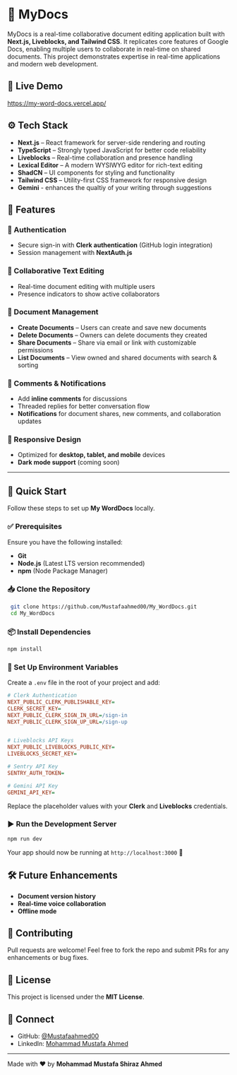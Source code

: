 # 📄 MyDocs

MyDocs is a real-time collaborative document editing application built with **Next.js, Liveblocks, and Tailwind CSS**. It replicates core features of Google Docs, enabling multiple users to collaborate in real-time on shared documents. This project demonstrates expertise in real-time applications and modern web development.

## 🚀 Live Demo
https://my-word-docs.vercel.app/

## ⚙️ Tech Stack
- **Next.js** – React framework for server-side rendering and routing
- **TypeScript** – Strongly typed JavaScript for better code reliability
- **Liveblocks** – Real-time collaboration and presence handling
- **Lexical Editor** – A modern WYSIWYG editor for rich-text editing
- **ShadCN** – UI components for styling and functionality
- **Tailwind CSS** – Utility-first CSS framework for responsive design
- **Gemini** - enhances the qualtiy of your writing through suggestions

## 🔋 Features

### 🔑 Authentication
- Secure sign-in with **Clerk authentication** (GitHub login integration)
- Session management with **NextAuth.js**

### 📝 Collaborative Text Editing
- Real-time document editing with multiple users
- Presence indicators to show active collaborators

### 📂 Document Management
- **Create Documents** – Users can create and save new documents
- **Delete Documents** – Owners can delete documents they created
- **Share Documents** – Share via email or link with customizable permissions
- **List Documents** – View owned and shared documents with search & sorting

### 💬 Comments & Notifications
- Add **inline comments** for discussions
- Threaded replies for better conversation flow
- **Notifications** for document shares, new comments, and collaboration updates

### 📱 Responsive Design
- Optimized for **desktop, tablet, and mobile** devices
- **Dark mode support** (coming soon)

---

## 🤸 Quick Start
Follow these steps to set up **My WordDocs** locally.

### ✅ Prerequisites
Ensure you have the following installed:
- **Git**
- **Node.js** (Latest LTS version recommended)
- **npm** (Node Package Manager)

### 📥 Clone the Repository
```sh
 git clone https://github.com/Mustafaahmed00/My_WordDocs.git
 cd My_WordDocs
```

### 📦 Install Dependencies
```sh
npm install
```

### 🔑 Set Up Environment Variables
Create a `.env` file in the root of your project and add:
```ini
# Clerk Authentication
NEXT_PUBLIC_CLERK_PUBLISHABLE_KEY=
CLERK_SECRET_KEY=
NEXT_PUBLIC_CLERK_SIGN_IN_URL=/sign-in
NEXT_PUBLIC_CLERK_SIGN_UP_URL=/sign-up


# Liveblocks API Keys
NEXT_PUBLIC_LIVEBLOCKS_PUBLIC_KEY=
LIVEBLOCKS_SECRET_KEY=

# Sentry API Key
SENTRY_AUTH_TOKEN=

# Gemini API Key
GEMINI_API_KEY=
```
Replace the placeholder values with your **Clerk** and **Liveblocks** credentials.

### ▶️ Run the Development Server
```sh
npm run dev
```
Your app should now be running at `http://localhost:3000` 🎉

## 🛠️ Future Enhancements
- **Document version history**
- **Real-time voice collaboration**
- **Offline mode**

## 🤝 Contributing
Pull requests are welcome! Feel free to fork the repo and submit PRs for any enhancements or bug fixes.

## 📜 License
This project is licensed under the **MIT License**.

## 🔗 Connect
- GitHub: [@Mustafaahmed00](https://github.com/Mustafaahmed00)
- LinkedIn: [Mohammad Mustafa Ahmed](https://www.linkedin.com/in/mustafa-ahmed002/)

---
Made with ❤️ by **Mohammad Mustafa Shiraz Ahmed**
